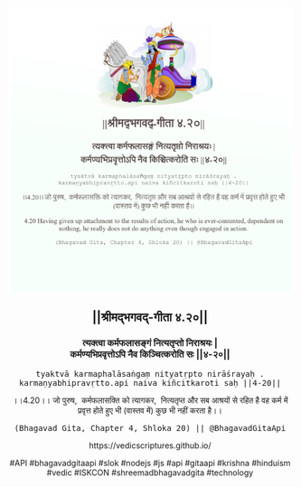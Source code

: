 <img src="../../asset/BG_4_20.png"/>
<center><h2>||श्रीमद्‍भगवद्‍-गीता ४.२०||</h2>
<h3>त्यक्त्वा कर्मफलासङ्गं नित्यतृप्तो निराश्रयः |<br/>कर्मण्यभिप्रवृत्तोऽपि नैव किञ्चित्करोति सः ||४-२०||</h3>
<pre>tyaktvā karmaphalāsaṅgaṃ nityatṛpto nirāśrayaḥ .<br/>karmaṇyabhipravṛtto.api naiva kiñcitkaroti saḥ ||4-20||</pre>
<p>।।4.20।। जो पुरुष,  कर्मफलासक्ति को त्यागकर,  नित्यतृप्त और सब आश्रयों से रहित है वह कर्म में प्रवृत्त होते हुए भी (वास्तव में) कुछ भी नहीं करता है।।</p>
<pre>(Bhagavad Gita, Chapter 4, Shloka 20) || @BhagavadGitaApi</pre><p>https://vedicscriptures.github.io/</p><p>#API #bhagavadgitaapi #slok #nodejs #js #api #gitaapi #krishna #hinduism #vedic #ISKCON #shreemadbhagavadgita #technology</p></center>